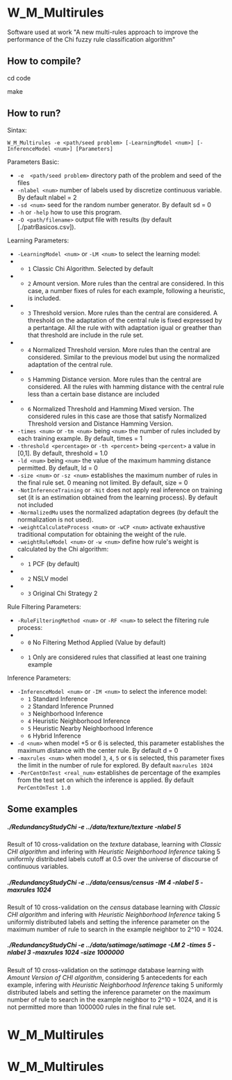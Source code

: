 # W_M_Multirules
Software used at work "A new multi-rules approach to improve the performance of the Chi fuzzy rule classification algorithm"

## How to compile?

cd code

make

## How to run?

Sintax:

`W_M_Multirules -e <path/seed problem> [-LearningModel <num>] [-InferenceModel <num>] [Parameters]`

Parameters Basic: 
* `-e  <path/seed problem>` directory path of the problem and seed of the files 
* `-nlabel <num>` number of labels used by discretize continuous variable. By default nlabel = 2  
* `-sd <num>` seed for the random number generator. By default sd = 0 
* `-h` or `-help` how to use this program.
* `-O <path/filename>` output file with results (by default [./patrBasicos.csv]).  


Learning Parameters: 
* `-LearningModel <num>` or `-LM <num>` to select the learning model:
* * `1`	Classic Chi Algorithm. Selected by default
* * `2`	Amount version. More rules than the central are considered. In this case, a number fixes of rules for each example, following a heuristic, is included. 
* * `3`	Threshold version. More rules than the central are considered. A threshold on the adaptation of the central rule is fixed expressed by a pertantage. All the rule with with adaptation igual or greather than that threshold are include in the rule set.
* * `4`	Normalized Threshold version. More rules than the central are considered. Similar to the previous model but using the normalized adaptation of the central rule.
* * `5`	Hamming Distance version. More rules than the central are considered. All the rules with hamming distance with the central rule less than a certain base distance are included
* * `6`	Normalized Threshold and Hamming Mixed version. The considered rules in this case are those that satisfy Normalized Threshold version and Distance Hamming Version.
* `-times <num>` or `-tm <num>` being `<num>` the number of rules included by each training example. By default, times = 1
* `-threshold <percentage>` or `-th <percent>` being `<percent>` a value in [0,1]. By default, threshold = 1.0
* `-ld <num>` being `<num>` the value of the maximum hamming distance permitted. By default, ld = 0
* `-size <num>` or `-sz <num>` establishes the maximum number of rules in the final rule set. 0 meaning not limited. By default, size = 0
* `-NotInferenceTraining` or `-Nit` does not apply real inference on training set (it is an estimation obtained from the learning process). By default not included
* `-NormalizedMu` uses the normalized adaptation degrees (by default the normalization is not used).
* `-weightCalculateProcess <num>` or `-wCP <num>` activate exhaustive traditional computation for obtaining the weight of the rule.
* `-weightRuleModel <num>` or `-w <num>` define how rule's weight is calculated by the Chi algorithm:
* * `1`	PCF (by default)
* * `2`	NSLV model 
* * `3`	Original Chi Strategy 2

Rule Filtering Parameters: 
*	 `-RuleFilteringMethod <num>` or `-RF <num>` to select the filtering rule process:
* *	`0`	No Filtering Method Applied (Value by default)
* *	`1`	Only are considered rules that classified at least one training example


Inference Parameters: 
* `-InferenceModel <num>` or `-IM <num>` to select the inference model:
  * `1`	Standard Inference
  * `2`	Standard Inference Prunned
  * `3`	Neighborhood Inference
  * `4`	Heuristic Neighborhood Inference
  * `5`	Heuristic Nearby Neighborhood Inference
  * `6`	Hybrid Inference
* `-d <num>` when model +5 or 6 is selected, this parameter establishes the maximum distance with the center rule. By default d = 0 
* `-maxrules <num>` when model `3`, `4`, `5` or `6` is selected, this parameter fixes the limit in the number of rule for explored. By default `maxrules 1024`
* `-PerCentOnTest <real_num>` establishes de percentage of the examples from the test set on which the inference is applied. By default `PerCentOnTest 1.0`


## Some examples

##### ./RedundancyStudyChi -e ../data/texture/texture -nlabel 5
Result of 10 cross-validation on the *texture* database, learning with *Classic CHI algorithm* and infering with *Heuristic Neighborhood Inference* taking 5 uniformly distributed labels cutoff at 0.5 over the universe of discourse of continuous variables.

##### ./RedundancyStudyChi -e ../data/census/census -IM 4 -nlabel 5 -maxrules 1024
Result of 10 cross-validation on the *census* database learning with *Classic CHI algorithm* and infering with *Heuristic Neighborhood Inference* taking 5 uniformly distributed labels and setting the inference parameter on the maximum number of rule to search in the example neighbor to 2^10 = 1024.


##### ./RedundancyStudyChi -e ../data/satimage/satimage -LM 2 -times 5 -nlabel 3 -maxrules 1024 -size 1000000 
Result of 10 cross-validation on the *satimage* database learning with *Amount Version of CHI algorithm*, considering 5 antecedents for each example, infering with *Heuristic Neighborhood Inference* taking 5 uniformly distributed labels and setting the inference parameter on the maximum number of rule to search in the example neighbor to 2^10 = 1024, and it is not permitted more than 1000000 rules in the final rule set.

# W_M_Multirules
# W_M_Multirules
